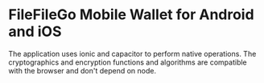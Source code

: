 # FileFileGo Mobile Wallet for Android and iOS

The application uses ionic and capacitor to perform native operations. The cryptographics and encryption functions and algorithms are compatible with the browser and don't depend on node.